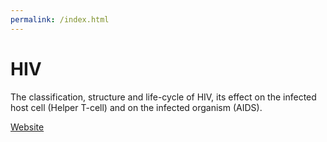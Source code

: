 ```yaml
---
permalink: /index.html
---
```


# HIV

The classification, structure and life-cycle of HIV, its effect on the infected host cell (Helper T-cell) and on the infected organism (AIDS).

[Website](https://chrisnajman.github.io/hiv/)
